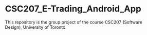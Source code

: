 # CSC207_E-Trading_Android_App
This repository is the group project of the course CSC207 (Software Design), University of Toronto.
